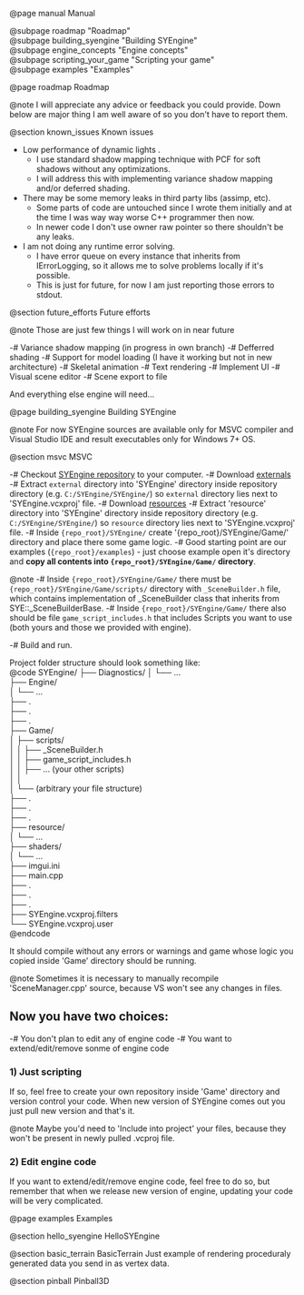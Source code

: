 @page manual Manual

@subpage roadmap "Roadmap"  
@subpage building_syengine "Building SYEngine"  
@subpage engine_concepts "Engine concepts"  
@subpage scripting_your_game "Scripting your game"  
@subpage examples "Examples" 

@page roadmap Roadmap

@note I will appreciate any advice or feedback you could provide. Down below are major thing I am well aware of so you don't have to report them.

@section known_issues  Known issues

- Low performance of dynamic lights .
    - I use standard shadow mapping technique with PCF for soft shadows without any optimizations.
    - I will address this with implementing variance shadow mapping and/or deferred shading.
- There may be some memory leaks in third party libs (assimp, etc).
    - Some parts of code are untouched since I wrote them initially and at the time I was way way worse C++ programmer then now.
    - In newer code I don't use owner raw pointer so there shouldn't be any leaks.
- I am not doing any runtime error solving.
    - I have error queue on every instance that inherits from IErrorLogging, so it allows me to solve problems locally if it's possible.
    - This is just for future, for now I am just reporting those errors to stdout.


@section future_efforts  Future efforts

@note Those are just few things I will work on in near future

-# Variance shadow mapping (in progress in own branch)
-# Defferred shading
-# Support for model loading (I have it working but not in new architecture)
-# Skeletal animation
-# Text rendering
-# Implement UI
-# Visual scene editor
-# Scene export to file

And everything else engine will need... 




@page building_syengine Building SYEngine

@note
    For now SYEngine sources are available only for MSVC compiler and Visual Studio IDE and result executables only for Windows 7+ OS.

@section msvc MSVC

-# Checkout [SYEngine repository](https://gitlab.com/sye-tech/SYEngine) to your computer.
-# Download [externals](http://devwesp.com/download/external.zip)
    -# Extract `external` directory into 'SYEngine' directory inside repository directory (e.g. `C:/SYEngine/SYEngine/`) so `external` directory lies next to 'SYEngine.vcxproj' file.
-# Download [resources](http://devwesp.com/download/resource.zip)
    -# Extract 'resource' directory into 'SYEngine' directory inside repository directory (e.g. `C:/SYEngine/SYEngine/`) so `resource` directory lies next to 'SYEngine.vcxproj' file.
-# Inside `{repo_root}/SYEngine/` create '{repo_root}/SYEngine/Game/' directory and place there some game logic.
    -# Good starting point are our examples (`{repo_root}/examples`) - just choose example open it's directory and **copy all contents into `{repo_root}/SYEngine/Game/` directory**.

@note
    -# Inside `{repo_root}/SYEngine/Game/` there must be `{repo_root}/SYEngine/Game/scripts/` directory with `_SceneBuilder.h` file, which contains implementation of _SceneBuilder class that inherits from SYE::_SceneBuilderBase.
    -# Inside `{repo_root}/SYEngine/Game/` there also should be file `game_script_includes.h` that includes Scripts you want to use (both yours and those we provided with engine).

-# Build and run.

Project folder structure should look something like:  
@code
SYEngine/ 
├── Diagnostics/ 
│   └── ...  
├── Engine/  
│   └── ...  
├── .  
├── .  
├── .  
├── Game/  
│   ├── scripts/  
│   │   ├── _SceneBuilder.h  
│   │   ├── game_script_includes.h  
│   │   ├── ... (your other scripts)  
│   │  
│   └── (arbitrary your file structure)  
├── .  
├── .  
├── .  
├── resource/  
│   └── ...  
├── shaders/  
│   └── ...  
├── imgui.ini  
├── main.cpp  
├── .  
├── .  
├── .  
├── SYEngine.vcxproj.filters  
└── SYEngine.vcxproj.user  
@endcode

It should compile without any errors or warnings and game whose logic you copied inside 'Game' directory should be running.

@note Sometimes it is necessary to manually recompile 'SceneManager.cpp' source, because VS won't see any changes in files.

## Now you have two choices:
-# You don't plan to edit any of engine code
-# You want to extend/edit/remove sonme of engine code

### 1) Just scripting
If so, feel free to create your own repository inside 'Game' directory and version control your code. When new version of SYEngine comes out you just pull new version and that's it.

@note Maybe you'd need to 'Include into project' your files, because they won't be present in newly pulled .vcproj file.

### 2) Edit engine code
If you want to extend/edit/remove engine code, feel free to do so, but remember that when we release new version of engine, updating your code will be very complicated.


@page examples Examples

@section hello_syengine  HelloSYEngine

@section basic_terrain  BasicTerrain
Just example of rendering proceduraly generated data you send in as vertex data.

@section pinball  Pinball3D